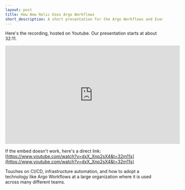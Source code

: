 ```yaml
---
layout: post
title: How New Relic Uses Argo Workflows
short_description: A short presentation for the Argo Workflows and Events community meeting
---
```


Here's the recording, hosted on Youtube. Our presentation starts at about 32:11.

<iframe width="560" height="315" src="https://www.youtube.com/embed/dxX_Xnp2sX4" frameborder="0" allow="accelerometer; autoplay; clipboard-write; encrypted-media; gyroscope; picture-in-picture" allowfullscreen></iframe>

If the embed doesn't work, here's a direct link: [https://www.youtube.com/watch?v=dxX_Xnp2sX4&t=32m11s](https://www.youtube.com/watch?v=dxX_Xnp2sX4&t=32m11s)

Touches on CI/CD, infrastructure automation, and how to adopt a technology like Argo Workflows at a large organization where it is used across many different teams.